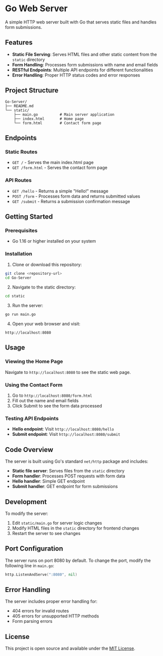# Go Web Server

A simple HTTP web server built with Go that serves static files and handles form submissions.

## Features

- **Static File Serving**: Serves HTML files and other static content from the `static` directory
- **Form Handling**: Processes form submissions with name and email fields
- **RESTful Endpoints**: Multiple API endpoints for different functionalities
- **Error Handling**: Proper HTTP status codes and error responses

## Project Structure

```
Go-Server/
├── README.md
└── static/
    ├── main.go          # Main server application
    ├── index.html       # Home page
    └── form.html        # Contact form page
```

## Endpoints

### Static Routes

- `GET /` - Serves the main index.html page
- `GET /form.html` - Serves the contact form page

### API Routes

- `GET /hello` - Returns a simple "Hello!" message
- `POST /form` - Processes form data and returns submitted values
- `GET /submit` - Returns a submission confirmation message

## Getting Started

### Prerequisites

- Go 1.16 or higher installed on your system

### Installation

1. Clone or download this repository:

```bash
git clone <repository-url>
cd Go-Server
```

2. Navigate to the static directory:

```bash
cd static
```

3. Run the server:

```bash
go run main.go
```

4. Open your web browser and visit:

```
http://localhost:8080
```

## Usage

### Viewing the Home Page

Navigate to `http://localhost:8080` to see the static web page.

### Using the Contact Form

1. Go to `http://localhost:8080/form.html`
2. Fill out the name and email fields
3. Click Submit to see the form data processed

### Testing API Endpoints

- **Hello endpoint**: Visit `http://localhost:8080/hello`
- **Submit endpoint**: Visit `http://localhost:8080/submit`

## Code Overview

The server is built using Go's standard `net/http` package and includes:

- **Static file server**: Serves files from the `static` directory
- **Form handler**: Processes POST requests with form data
- **Hello handler**: Simple GET endpoint
- **Submit handler**: GET endpoint for form submissions

## Development

To modify the server:

1. Edit `static/main.go` for server logic changes
2. Modify HTML files in the `static` directory for frontend changes
3. Restart the server to see changes

## Port Configuration

The server runs on port 8080 by default. To change the port, modify the following line in `main.go`:

```go
http.ListenAndServe(":8080", nil)
```

## Error Handling

The server includes proper error handling for:

- 404 errors for invalid routes
- 405 errors for unsupported HTTP methods
- Form parsing errors

## License

This project is open source and available under the [MIT License](LICENSE).

